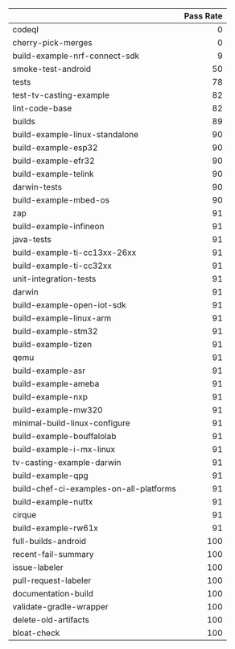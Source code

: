 |                                         |   Pass Rate |
|:----------------------------------------|------------:|
| codeql                                  |           0 |
| cherry-pick-merges                      |           0 |
| build-example-nrf-connect-sdk           |           9 |
| smoke-test-android                      |          50 |
| tests                                   |          78 |
| test-tv-casting-example                 |          82 |
| lint-code-base                          |          82 |
| builds                                  |          89 |
| build-example-linux-standalone          |          90 |
| build-example-esp32                     |          90 |
| build-example-efr32                     |          90 |
| build-example-telink                    |          90 |
| darwin-tests                            |          90 |
| build-example-mbed-os                   |          90 |
| zap                                     |          91 |
| build-example-infineon                  |          91 |
| java-tests                              |          91 |
| build-example-ti-cc13xx-26xx            |          91 |
| build-example-ti-cc32xx                 |          91 |
| unit-integration-tests                  |          91 |
| darwin                                  |          91 |
| build-example-open-iot-sdk              |          91 |
| build-example-linux-arm                 |          91 |
| build-example-stm32                     |          91 |
| build-example-tizen                     |          91 |
| qemu                                    |          91 |
| build-example-asr                       |          91 |
| build-example-ameba                     |          91 |
| build-example-nxp                       |          91 |
| build-example-mw320                     |          91 |
| minimal-build-linux-configure           |          91 |
| build-example-bouffalolab               |          91 |
| build-example-i-mx-linux                |          91 |
| tv-casting-example-darwin               |          91 |
| build-example-qpg                       |          91 |
| build-chef-ci-examples-on-all-platforms |          91 |
| build-example-nuttx                     |          91 |
| cirque                                  |          91 |
| build-example-rw61x                     |          91 |
| full-builds-android                     |         100 |
| recent-fail-summary                     |         100 |
| issue-labeler                           |         100 |
| pull-request-labeler                    |         100 |
| documentation-build                     |         100 |
| validate-gradle-wrapper                 |         100 |
| delete-old-artifacts                    |         100 |
| bloat-check                             |         100 |